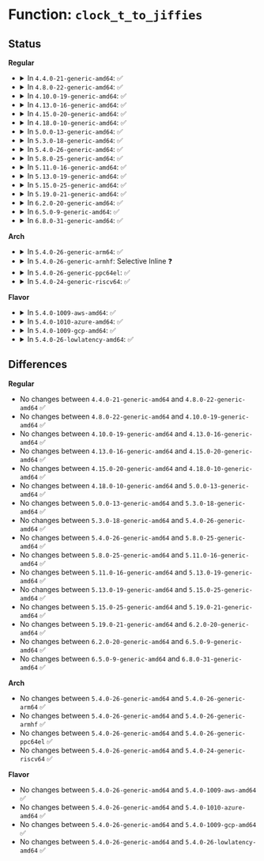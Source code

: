 # Function: <code>clock_t_to_jiffies</code>

## Status
<b>Regular</b>
<ul>
<li>
<details>
<summary>In <code>4.4.0-21-generic-amd64</code>: ✅</summary>

```c
long unsigned int clock_t_to_jiffies(long unsigned int x)
```

```json
{
  "name": "clock_t_to_jiffies",
  "collision_type": "Unique Global",
  "inline_type": "No",
  "funcs": [
    {
      "addr": 18446744071579807424,
      "name": "clock_t_to_jiffies",
      "external": true,
      "loc": "kernel/time/time.c:643",
      "file": "kernel/time/time.c",
      "inline": "seen, unknown",
      "caller_inline": [],
      "caller_func": [
        "kernel/compat.c:compat_SyS_times",
        "kernel/compat.c:compat_SyS_times",
        "kernel/compat.c:compat_SyS_times",
        "kernel/compat.c:compat_SyS_times",
        "block/scsi_ioctl.c:scsi_cmd_ioctl",
        "block/scsi_ioctl.c:scsi_cmd_ioctl",
        "net/ipv6/route.c:ip6_route_info_create"
      ]
    }
  ],
  "symbols": [
    {
      "addr": 18446744071579807424,
      "name": "clock_t_to_jiffies",
      "section": ".text",
      "bind": "STB_GLOBAL",
      "size": 69
    }
  ]
}
```
</details>
</li>
<li>
<details>
<summary>In <code>4.8.0-22-generic-amd64</code>: ✅</summary>

```c
long unsigned int clock_t_to_jiffies(long unsigned int x)
```

```json
{
  "name": "clock_t_to_jiffies",
  "collision_type": "Unique Global",
  "inline_type": "No",
  "funcs": [
    {
      "addr": 18446744071579835232,
      "name": "clock_t_to_jiffies",
      "external": true,
      "loc": "kernel/time/time.c:650",
      "file": "kernel/time/time.c",
      "inline": "seen, unknown",
      "caller_inline": [],
      "caller_func": [
        "kernel/compat.c:compat_SyS_times",
        "kernel/compat.c:compat_SyS_times",
        "kernel/compat.c:compat_SyS_times",
        "kernel/compat.c:compat_SyS_times",
        "block/scsi_ioctl.c:scsi_cmd_ioctl",
        "block/scsi_ioctl.c:scsi_cmd_ioctl",
        "net/ipv6/route.c:ip6_route_info_create"
      ]
    }
  ],
  "symbols": [
    {
      "addr": 18446744071579835232,
      "name": "clock_t_to_jiffies",
      "section": ".text",
      "bind": "STB_GLOBAL",
      "size": 72
    }
  ]
}
```
</details>
</li>
<li>
<details>
<summary>In <code>4.10.0-19-generic-amd64</code>: ✅</summary>

```c
long unsigned int clock_t_to_jiffies(long unsigned int x)
```

```json
{
  "name": "clock_t_to_jiffies",
  "collision_type": "Unique Global",
  "inline_type": "No",
  "funcs": [
    {
      "addr": 18446744071579864288,
      "name": "clock_t_to_jiffies",
      "external": true,
      "loc": "kernel/time/time.c:650",
      "file": "kernel/time/time.c",
      "inline": "seen, unknown",
      "caller_inline": [],
      "caller_func": [
        "kernel/compat.c:compat_SyS_times",
        "kernel/compat.c:compat_SyS_times",
        "kernel/compat.c:compat_SyS_times",
        "kernel/compat.c:compat_SyS_times",
        "block/scsi_ioctl.c:scsi_cmd_ioctl",
        "block/scsi_ioctl.c:scsi_cmd_ioctl",
        "net/ipv6/route.c:ip6_route_info_create"
      ]
    }
  ],
  "symbols": [
    {
      "addr": 18446744071579864288,
      "name": "clock_t_to_jiffies",
      "section": ".text",
      "bind": "STB_GLOBAL",
      "size": 72
    }
  ]
}
```
</details>
</li>
<li>
<details>
<summary>In <code>4.13.0-16-generic-amd64</code>: ✅</summary>

```c
long unsigned int clock_t_to_jiffies(long unsigned int x)
```

```json
{
  "name": "clock_t_to_jiffies",
  "collision_type": "Unique Global",
  "inline_type": "No",
  "funcs": [
    {
      "addr": 18446744071579872512,
      "name": "clock_t_to_jiffies",
      "external": true,
      "loc": "kernel/time/time.c:740",
      "file": "kernel/time/time.c",
      "inline": "seen, unknown",
      "caller_inline": [],
      "caller_func": [
        "kernel/sys.c:compat_SyS_times",
        "kernel/sys.c:compat_SyS_times",
        "kernel/sys.c:compat_SyS_times",
        "kernel/sys.c:compat_SyS_times",
        "block/scsi_ioctl.c:scsi_cmd_ioctl",
        "block/scsi_ioctl.c:scsi_cmd_ioctl",
        "net/ipv6/route.c:ip6_route_info_create"
      ]
    }
  ],
  "symbols": [
    {
      "addr": 18446744071579872512,
      "name": "clock_t_to_jiffies",
      "section": ".text",
      "bind": "STB_GLOBAL",
      "size": 70
    }
  ]
}
```
</details>
</li>
<li>
<details>
<summary>In <code>4.15.0-20-generic-amd64</code>: ✅</summary>

```c
long unsigned int clock_t_to_jiffies(long unsigned int x)
```

```json
{
  "name": "clock_t_to_jiffies",
  "collision_type": "Unique Global",
  "inline_type": "No",
  "funcs": [
    {
      "addr": 18446744071579915920,
      "name": "clock_t_to_jiffies",
      "external": true,
      "loc": "kernel/time/time.c:707",
      "file": "kernel/time/time.c",
      "inline": "seen, unknown",
      "caller_inline": [],
      "caller_func": [
        "kernel/sys.c:compat_SyS_times",
        "kernel/sys.c:compat_SyS_times",
        "kernel/sys.c:compat_SyS_times",
        "kernel/sys.c:compat_SyS_times",
        "block/scsi_ioctl.c:scsi_cmd_ioctl",
        "block/scsi_ioctl.c:scsi_cmd_ioctl",
        "net/ipv6/route.c:ip6_route_info_create"
      ]
    }
  ],
  "symbols": [
    {
      "addr": 18446744071579915920,
      "name": "clock_t_to_jiffies",
      "section": ".text",
      "bind": "STB_GLOBAL",
      "size": 70
    }
  ]
}
```
</details>
</li>
<li>
<details>
<summary>In <code>4.18.0-10-generic-amd64</code>: ✅</summary>

```c
long unsigned int clock_t_to_jiffies(long unsigned int x)
```

```json
{
  "name": "clock_t_to_jiffies",
  "collision_type": "Unique Global",
  "inline_type": "No",
  "funcs": [
    {
      "addr": 18446744071579960560,
      "name": "clock_t_to_jiffies",
      "external": true,
      "loc": "kernel/time/time.c:719",
      "file": "kernel/time/time.c",
      "inline": "seen, unknown",
      "caller_inline": [],
      "caller_func": [
        "kernel/sys.c:__x32_compat_sys_times",
        "kernel/sys.c:__x32_compat_sys_times",
        "kernel/sys.c:__x32_compat_sys_times",
        "kernel/sys.c:__x32_compat_sys_times",
        "kernel/sys.c:__ia32_compat_sys_times",
        "kernel/sys.c:__ia32_compat_sys_times",
        "kernel/sys.c:__ia32_compat_sys_times",
        "kernel/sys.c:__ia32_compat_sys_times",
        "block/scsi_ioctl.c:scsi_cmd_ioctl",
        "block/scsi_ioctl.c:scsi_cmd_ioctl",
        "net/ipv6/route.c:ip6_route_info_create"
      ]
    }
  ],
  "symbols": [
    {
      "addr": 18446744071579960560,
      "name": "clock_t_to_jiffies",
      "section": ".text",
      "bind": "STB_GLOBAL",
      "size": 70
    }
  ]
}
```
</details>
</li>
<li>
<details>
<summary>In <code>5.0.0-13-generic-amd64</code>: ✅</summary>

```c
long unsigned int clock_t_to_jiffies(long unsigned int x)
```

```json
{
  "name": "clock_t_to_jiffies",
  "collision_type": "Unique Global",
  "inline_type": "No",
  "funcs": [
    {
      "addr": 18446744071580007136,
      "name": "clock_t_to_jiffies",
      "external": true,
      "loc": "kernel/time/time.c:657",
      "file": "kernel/time/time.c",
      "inline": "seen, unknown",
      "caller_inline": [],
      "caller_func": [
        "kernel/sys.c:__x32_compat_sys_times",
        "kernel/sys.c:__x32_compat_sys_times",
        "kernel/sys.c:__x32_compat_sys_times",
        "kernel/sys.c:__x32_compat_sys_times",
        "kernel/sys.c:__ia32_compat_sys_times",
        "kernel/sys.c:__ia32_compat_sys_times",
        "kernel/sys.c:__ia32_compat_sys_times",
        "kernel/sys.c:__ia32_compat_sys_times",
        "block/scsi_ioctl.c:scsi_cmd_ioctl",
        "block/scsi_ioctl.c:scsi_cmd_ioctl",
        "net/ipv6/route.c:ip6_route_info_create"
      ]
    }
  ],
  "symbols": [
    {
      "addr": 18446744071580007136,
      "name": "clock_t_to_jiffies",
      "section": ".text",
      "bind": "STB_GLOBAL",
      "size": 70
    }
  ]
}
```
</details>
</li>
<li>
<details>
<summary>In <code>5.3.0-18-generic-amd64</code>: ✅</summary>

```c
long unsigned int clock_t_to_jiffies(long unsigned int x)
```

```json
{
  "name": "clock_t_to_jiffies",
  "collision_type": "Unique Global",
  "inline_type": "No",
  "funcs": [
    {
      "addr": 18446744071580050688,
      "name": "clock_t_to_jiffies",
      "external": true,
      "loc": "kernel/time/time.c:725",
      "file": "kernel/time/time.c",
      "inline": "seen, unknown",
      "caller_inline": [],
      "caller_func": [
        "kernel/sys.c:__x32_compat_sys_times",
        "kernel/sys.c:__x32_compat_sys_times",
        "kernel/sys.c:__x32_compat_sys_times",
        "kernel/sys.c:__x32_compat_sys_times",
        "kernel/sys.c:__ia32_compat_sys_times",
        "kernel/sys.c:__ia32_compat_sys_times",
        "kernel/sys.c:__ia32_compat_sys_times",
        "kernel/sys.c:__ia32_compat_sys_times",
        "block/scsi_ioctl.c:scsi_cmd_ioctl",
        "block/scsi_ioctl.c:scsi_cmd_ioctl",
        "net/ipv6/route.c:ip6_route_info_create"
      ]
    }
  ],
  "symbols": [
    {
      "addr": 18446744071580050688,
      "name": "clock_t_to_jiffies",
      "section": ".text",
      "bind": "STB_GLOBAL",
      "size": 67
    }
  ]
}
```
</details>
</li>
<li>
<details>
<summary>In <code>5.4.0-26-generic-amd64</code>: ✅</summary>

```c
long unsigned int clock_t_to_jiffies(long unsigned int x)
```

```json
{
  "name": "clock_t_to_jiffies",
  "collision_type": "Unique Global",
  "inline_type": "No",
  "funcs": [
    {
      "addr": 18446744071580099744,
      "name": "clock_t_to_jiffies",
      "external": true,
      "loc": "kernel/time/time.c:725",
      "file": "kernel/time/time.c",
      "inline": "seen, unknown",
      "caller_inline": [],
      "caller_func": [
        "kernel/sys.c:__x32_compat_sys_times",
        "kernel/sys.c:__x32_compat_sys_times",
        "kernel/sys.c:__x32_compat_sys_times",
        "kernel/sys.c:__x32_compat_sys_times",
        "kernel/sys.c:__ia32_compat_sys_times",
        "kernel/sys.c:__ia32_compat_sys_times",
        "kernel/sys.c:__ia32_compat_sys_times",
        "kernel/sys.c:__ia32_compat_sys_times",
        "block/scsi_ioctl.c:scsi_cmd_ioctl",
        "block/scsi_ioctl.c:scsi_cmd_ioctl",
        "net/ipv6/route.c:ip6_route_info_create"
      ]
    }
  ],
  "symbols": [
    {
      "addr": 18446744071580099744,
      "name": "clock_t_to_jiffies",
      "section": ".text",
      "bind": "STB_GLOBAL",
      "size": 67
    }
  ]
}
```
</details>
</li>
<li>
<details>
<summary>In <code>5.8.0-25-generic-amd64</code>: ✅</summary>

```c
long unsigned int clock_t_to_jiffies(long unsigned int x)
```

```json
{
  "name": "clock_t_to_jiffies",
  "collision_type": "Unique Global",
  "inline_type": "No",
  "funcs": [
    {
      "addr": 18446744071580162128,
      "name": "clock_t_to_jiffies",
      "external": true,
      "loc": "kernel/time/time.c:635",
      "file": "kernel/time/time.c",
      "inline": "seen, unknown",
      "caller_inline": [],
      "caller_func": [
        "kernel/sys.c:__x32_compat_sys_times",
        "kernel/sys.c:__x32_compat_sys_times",
        "kernel/sys.c:__x32_compat_sys_times",
        "kernel/sys.c:__x32_compat_sys_times",
        "kernel/sys.c:__ia32_compat_sys_times",
        "kernel/sys.c:__ia32_compat_sys_times",
        "kernel/sys.c:__ia32_compat_sys_times",
        "kernel/sys.c:__ia32_compat_sys_times",
        "block/scsi_ioctl.c:scsi_cmd_ioctl",
        "block/scsi_ioctl.c:scsi_cdrom_send_packet",
        "net/ipv6/route.c:ip6_route_info_create"
      ]
    }
  ],
  "symbols": [
    {
      "addr": 18446744071580162128,
      "name": "clock_t_to_jiffies",
      "section": ".text",
      "bind": "STB_GLOBAL",
      "size": 67
    }
  ]
}
```
</details>
</li>
<li>
<details>
<summary>In <code>5.11.0-16-generic-amd64</code>: ✅</summary>

```c
long unsigned int clock_t_to_jiffies(long unsigned int x)
```

```json
{
  "name": "clock_t_to_jiffies",
  "collision_type": "Unique Global",
  "inline_type": "No",
  "funcs": [
    {
      "addr": 18446744071580146272,
      "name": "clock_t_to_jiffies",
      "external": true,
      "loc": "kernel/time/time.c:635",
      "file": "kernel/time/time.c",
      "inline": "seen, unknown",
      "caller_inline": [],
      "caller_func": [
        "kernel/sys.c:__x32_compat_sys_times",
        "kernel/sys.c:__x32_compat_sys_times",
        "kernel/sys.c:__x32_compat_sys_times",
        "kernel/sys.c:__x32_compat_sys_times",
        "kernel/sys.c:__ia32_compat_sys_times",
        "kernel/sys.c:__ia32_compat_sys_times",
        "kernel/sys.c:__ia32_compat_sys_times",
        "kernel/sys.c:__ia32_compat_sys_times",
        "block/scsi_ioctl.c:scsi_cmd_ioctl",
        "block/scsi_ioctl.c:scsi_cdrom_send_packet",
        "net/ipv6/route.c:ip6_route_info_create"
      ]
    }
  ],
  "symbols": [
    {
      "addr": 18446744071580146272,
      "name": "clock_t_to_jiffies",
      "section": ".text",
      "bind": "STB_GLOBAL",
      "size": 67
    }
  ]
}
```
</details>
</li>
<li>
<details>
<summary>In <code>5.13.0-19-generic-amd64</code>: ✅</summary>

```c
long unsigned int clock_t_to_jiffies(long unsigned int x)
```

```json
{
  "name": "clock_t_to_jiffies",
  "collision_type": "Unique Global",
  "inline_type": "No",
  "funcs": [
    {
      "addr": 18446744071580150960,
      "name": "clock_t_to_jiffies",
      "external": true,
      "loc": "kernel/time/time.c:635",
      "file": "kernel/time/time.c",
      "inline": "seen, unknown",
      "caller_inline": [],
      "caller_func": [
        "kernel/sys.c:__x32_compat_sys_times",
        "kernel/sys.c:__x32_compat_sys_times",
        "kernel/sys.c:__x32_compat_sys_times",
        "kernel/sys.c:__x32_compat_sys_times",
        "kernel/sys.c:__ia32_compat_sys_times",
        "kernel/sys.c:__ia32_compat_sys_times",
        "kernel/sys.c:__ia32_compat_sys_times",
        "kernel/sys.c:__ia32_compat_sys_times",
        "block/scsi_ioctl.c:scsi_cmd_ioctl",
        "block/scsi_ioctl.c:scsi_cdrom_send_packet",
        "net/ipv4/nexthop.c:rtm_to_nh_config",
        "net/ipv4/nexthop.c:rtm_to_nh_config",
        "net/ipv6/route.c:ip6_route_info_create"
      ]
    }
  ],
  "symbols": [
    {
      "addr": 18446744071580150960,
      "name": "clock_t_to_jiffies",
      "section": ".text",
      "bind": "STB_GLOBAL",
      "size": 67
    }
  ]
}
```
</details>
</li>
<li>
<details>
<summary>In <code>5.15.0-25-generic-amd64</code>: ✅</summary>

```c
long unsigned int clock_t_to_jiffies(long unsigned int x)
```

```json
{
  "name": "clock_t_to_jiffies",
  "collision_type": "Unique Global",
  "inline_type": "No",
  "funcs": [
    {
      "addr": 18446744071580295488,
      "name": "clock_t_to_jiffies",
      "external": true,
      "loc": "kernel/time/time.c:635",
      "file": "kernel/time/time.c",
      "inline": "seen, unknown",
      "caller_inline": [],
      "caller_func": [
        "kernel/sys.c:__x64_compat_sys_times",
        "kernel/sys.c:__x64_compat_sys_times",
        "kernel/sys.c:__x64_compat_sys_times",
        "kernel/sys.c:__x64_compat_sys_times",
        "kernel/sys.c:__ia32_compat_sys_times",
        "kernel/sys.c:__ia32_compat_sys_times",
        "kernel/sys.c:__ia32_compat_sys_times",
        "kernel/sys.c:__ia32_compat_sys_times",
        "block/bsg.c:bsg_ioctl",
        "drivers/scsi/scsi_ioctl.c:scsi_ioctl",
        "drivers/scsi/scsi_ioctl.c:scsi_cdrom_send_packet",
        "net/ipv4/nexthop.c:rtm_to_nh_config",
        "net/ipv4/nexthop.c:rtm_to_nh_config",
        "net/ipv6/route.c:ip6_route_info_create"
      ]
    }
  ],
  "symbols": [
    {
      "addr": 18446744071580295488,
      "name": "clock_t_to_jiffies",
      "section": ".text",
      "bind": "STB_GLOBAL",
      "size": 67
    }
  ]
}
```
</details>
</li>
<li>
<details>
<summary>In <code>5.19.0-21-generic-amd64</code>: ✅</summary>

```c
long unsigned int clock_t_to_jiffies(long unsigned int x)
```

```json
{
  "name": "clock_t_to_jiffies",
  "collision_type": "Unique Global",
  "inline_type": "No",
  "funcs": [
    {
      "addr": 18446744071580504240,
      "name": "clock_t_to_jiffies",
      "external": true,
      "loc": "kernel/time/time.c:635",
      "file": "kernel/time/time.c",
      "inline": "seen, unknown",
      "caller_inline": [],
      "caller_func": [
        "kernel/sysctl.c:do_proc_dointvec_userhz_jiffies_conv",
        "kernel/sys.c:__ia32_compat_sys_times",
        "kernel/sys.c:__ia32_compat_sys_times",
        "kernel/sys.c:__ia32_compat_sys_times",
        "kernel/sys.c:__ia32_compat_sys_times",
        "block/bsg.c:bsg_ioctl",
        "drivers/scsi/scsi_ioctl.c:scsi_ioctl",
        "drivers/scsi/scsi_ioctl.c:scsi_cdrom_send_packet",
        "net/ipv4/nexthop.c:rtm_to_nh_config",
        "net/ipv4/nexthop.c:rtm_to_nh_config",
        "net/ipv6/route.c:ip6_route_info_create"
      ]
    }
  ],
  "symbols": [
    {
      "addr": 18446744071580504240,
      "name": "clock_t_to_jiffies",
      "section": ".text",
      "bind": "STB_GLOBAL",
      "size": 72
    }
  ]
}
```
</details>
</li>
<li>
<details>
<summary>In <code>6.2.0-20-generic-amd64</code>: ✅</summary>

```c
long unsigned int clock_t_to_jiffies(long unsigned int x)
```

```json
{
  "name": "clock_t_to_jiffies",
  "collision_type": "Unique Global",
  "inline_type": "No",
  "funcs": [
    {
      "addr": 18446744071580757600,
      "name": "clock_t_to_jiffies",
      "external": true,
      "loc": "kernel/time/time.c:635",
      "file": "kernel/time/time.c",
      "inline": "seen, unknown",
      "caller_inline": [],
      "caller_func": [
        "kernel/sysctl.c:do_proc_dointvec_userhz_jiffies_conv",
        "kernel/sys.c:__ia32_compat_sys_times",
        "kernel/sys.c:__ia32_compat_sys_times",
        "kernel/sys.c:__ia32_compat_sys_times",
        "kernel/sys.c:__ia32_compat_sys_times",
        "block/bsg.c:bsg_ioctl",
        "drivers/scsi/scsi_ioctl.c:scsi_ioctl",
        "drivers/scsi/scsi_ioctl.c:scsi_cdrom_send_packet",
        "net/ipv4/nexthop.c:rtm_to_nh_config",
        "net/ipv4/nexthop.c:rtm_to_nh_config",
        "net/ipv6/route.c:ip6_route_info_create"
      ]
    }
  ],
  "symbols": [
    {
      "addr": 18446744071580757600,
      "name": "clock_t_to_jiffies",
      "section": ".text",
      "bind": "STB_GLOBAL",
      "size": 72
    }
  ]
}
```
</details>
</li>
<li>
<details>
<summary>In <code>6.5.0-9-generic-amd64</code>: ✅</summary>

```c
long unsigned int clock_t_to_jiffies(long unsigned int x)
```

```json
{
  "name": "clock_t_to_jiffies",
  "collision_type": "Unique Global",
  "inline_type": "No",
  "funcs": [
    {
      "addr": 18446744071580840272,
      "name": "clock_t_to_jiffies",
      "external": true,
      "loc": "kernel/time/time.c:635",
      "file": "kernel/time/time.c",
      "inline": "seen, unknown",
      "caller_inline": [],
      "caller_func": [
        "kernel/sysctl.c:do_proc_dointvec_userhz_jiffies_conv",
        "kernel/sys.c:__ia32_compat_sys_times",
        "kernel/sys.c:__ia32_compat_sys_times",
        "kernel/sys.c:__ia32_compat_sys_times",
        "kernel/sys.c:__ia32_compat_sys_times",
        "block/bsg.c:bsg_ioctl",
        "drivers/scsi/scsi_ioctl.c:scsi_ioctl",
        "drivers/scsi/scsi_ioctl.c:scsi_cdrom_send_packet",
        "net/ipv4/nexthop.c:rtm_to_nh_config",
        "net/ipv4/nexthop.c:rtm_to_nh_config",
        "net/ipv6/route.c:ip6_route_info_create"
      ]
    }
  ],
  "symbols": [
    {
      "addr": 18446744071580840272,
      "name": "clock_t_to_jiffies",
      "section": ".text",
      "bind": "STB_GLOBAL",
      "size": 72
    }
  ]
}
```
</details>
</li>
<li>
<details>
<summary>In <code>6.8.0-31-generic-amd64</code>: ✅</summary>

```c
long unsigned int clock_t_to_jiffies(long unsigned int x)
```

```json
{
  "name": "clock_t_to_jiffies",
  "collision_type": "Unique Global",
  "inline_type": "No",
  "funcs": [
    {
      "addr": 18446744071580929696,
      "name": "clock_t_to_jiffies",
      "external": true,
      "loc": "kernel/time/time.c:682",
      "file": "kernel/time/time.c",
      "inline": "seen, unknown",
      "caller_inline": [],
      "caller_func": [
        "kernel/sysctl.c:do_proc_dointvec_userhz_jiffies_conv",
        "kernel/sys.c:__ia32_compat_sys_times",
        "kernel/sys.c:__ia32_compat_sys_times",
        "kernel/sys.c:__ia32_compat_sys_times",
        "kernel/sys.c:__ia32_compat_sys_times",
        "block/bsg.c:bsg_ioctl",
        "drivers/scsi/scsi_ioctl.c:scsi_ioctl",
        "drivers/scsi/scsi_ioctl.c:scsi_cdrom_send_packet",
        "net/ipv4/nexthop.c:rtm_to_nh_config",
        "net/ipv4/nexthop.c:rtm_to_nh_config",
        "net/ipv6/route.c:ip6_route_info_create"
      ]
    }
  ],
  "symbols": [
    {
      "addr": 18446744071580929696,
      "name": "clock_t_to_jiffies",
      "section": ".text",
      "bind": "STB_GLOBAL",
      "size": 48
    }
  ]
}
```
</details>
</li>
</ul>
<b>Arch</b>
<ul>
<li>
<details>
<summary>In <code>5.4.0-26-generic-arm64</code>: ✅</summary>

```c
long unsigned int clock_t_to_jiffies(long unsigned int x)
```

```json
{
  "name": "clock_t_to_jiffies",
  "collision_type": "Unique Global",
  "inline_type": "No",
  "funcs": [
    {
      "addr": 18446603336491311016,
      "name": "clock_t_to_jiffies",
      "external": true,
      "loc": "kernel/time/time.c:725",
      "file": "kernel/time/time.c",
      "inline": "seen, unknown",
      "caller_inline": [],
      "caller_func": [
        "kernel/sys.c:__arm64_compat_sys_times",
        "kernel/sys.c:__arm64_compat_sys_times",
        "kernel/sys.c:__arm64_compat_sys_times",
        "kernel/sys.c:__arm64_compat_sys_times",
        "block/scsi_ioctl.c:scsi_cmd_ioctl",
        "block/scsi_ioctl.c:scsi_cmd_ioctl",
        "net/ipv6/route.c:ip6_route_info_create"
      ]
    }
  ],
  "symbols": [
    {
      "addr": 18446603336491311016,
      "name": "clock_t_to_jiffies",
      "section": ".text",
      "bind": "STB_GLOBAL",
      "size": 108
    }
  ]
}
```
</details>
</li>
<li>
<details>
<summary>In <code>5.4.0-26-generic-armhf</code>: Selective Inline ❓</summary>

```c
long unsigned int clock_t_to_jiffies(long unsigned int x)
```

```json
{
  "name": "clock_t_to_jiffies",
  "collision_type": "Unique Global",
  "inline_type": "Selective",
  "funcs": [
    {
      "addr": 3225309824,
      "name": "clock_t_to_jiffies",
      "external": true,
      "loc": "kernel/time/time.c:725",
      "file": "kernel/time/time.c",
      "inline": "not declared, inlined",
      "caller_inline": [],
      "caller_func": [
        "block/scsi_ioctl.c:scsi_cmd_ioctl",
        "block/scsi_ioctl.c:scsi_cmd_ioctl",
        "net/ipv6/route.c:ip6_route_info_create"
      ]
    }
  ],
  "symbols": [
    {
      "addr": 3225309824,
      "name": "clock_t_to_jiffies",
      "section": ".text",
      "bind": "STB_GLOBAL",
      "size": 128
    }
  ]
}
```
</details>
</li>
<li>
<details>
<summary>In <code>5.4.0-26-generic-ppc64el</code>: ✅</summary>

```c
long unsigned int clock_t_to_jiffies(long unsigned int x)
```

```json
{
  "name": "clock_t_to_jiffies",
  "collision_type": "Unique Global",
  "inline_type": "No",
  "funcs": [
    {
      "addr": 13835058055284236832,
      "name": "clock_t_to_jiffies",
      "external": true,
      "loc": "kernel/time/time.c:725",
      "file": "kernel/time/time.c",
      "inline": "seen, unknown",
      "caller_inline": [],
      "caller_func": [
        "kernel/sys.c:__se_compat_sys_times",
        "kernel/sys.c:__se_compat_sys_times",
        "kernel/sys.c:__se_compat_sys_times",
        "kernel/sys.c:__se_compat_sys_times",
        "block/scsi_ioctl.c:scsi_cmd_ioctl",
        "block/scsi_ioctl.c:scsi_cmd_ioctl",
        "net/ipv6/route.c:ip6_route_info_create"
      ]
    }
  ],
  "symbols": [
    {
      "addr": 13835058055284236832,
      "name": "clock_t_to_jiffies",
      "section": ".text",
      "bind": "STB_GLOBAL",
      "size": 88
    }
  ]
}
```
</details>
</li>
<li>
<details>
<summary>In <code>5.4.0-24-generic-riscv64</code>: ✅</summary>

```c
long unsigned int clock_t_to_jiffies(long unsigned int x)
```

```json
{
  "name": "clock_t_to_jiffies",
  "collision_type": "Unique Global",
  "inline_type": "No",
  "funcs": [
    {
      "addr": 18446743936271819828,
      "name": "clock_t_to_jiffies",
      "external": true,
      "loc": "kernel/time/time.c:725",
      "file": "kernel/time/time.c",
      "inline": "seen, unknown",
      "caller_inline": [],
      "caller_func": [
        "block/scsi_ioctl.c:scsi_cmd_ioctl",
        "block/scsi_ioctl.c:scsi_cmd_ioctl",
        "net/ipv6/route.c:ip6_route_info_create"
      ]
    }
  ],
  "symbols": [
    {
      "addr": 18446743936271819828,
      "name": "clock_t_to_jiffies",
      "section": ".text",
      "bind": "STB_GLOBAL",
      "size": 62
    }
  ]
}
```
</details>
</li>
</ul>
<b>Flavor</b>
<ul>
<li>
<details>
<summary>In <code>5.4.0-1009-aws-amd64</code>: ✅</summary>

```c
long unsigned int clock_t_to_jiffies(long unsigned int x)
```

```json
{
  "name": "clock_t_to_jiffies",
  "collision_type": "Unique Global",
  "inline_type": "No",
  "funcs": [
    {
      "addr": 18446744071580068944,
      "name": "clock_t_to_jiffies",
      "external": true,
      "loc": "kernel/time/time.c:725",
      "file": "kernel/time/time.c",
      "inline": "seen, unknown",
      "caller_inline": [],
      "caller_func": [
        "kernel/sys.c:__x32_compat_sys_times",
        "kernel/sys.c:__x32_compat_sys_times",
        "kernel/sys.c:__x32_compat_sys_times",
        "kernel/sys.c:__x32_compat_sys_times",
        "kernel/sys.c:__ia32_compat_sys_times",
        "kernel/sys.c:__ia32_compat_sys_times",
        "kernel/sys.c:__ia32_compat_sys_times",
        "kernel/sys.c:__ia32_compat_sys_times",
        "block/scsi_ioctl.c:scsi_cmd_ioctl",
        "block/scsi_ioctl.c:scsi_cmd_ioctl",
        "net/ipv6/route.c:ip6_route_info_create"
      ]
    }
  ],
  "symbols": [
    {
      "addr": 18446744071580068944,
      "name": "clock_t_to_jiffies",
      "section": ".text",
      "bind": "STB_GLOBAL",
      "size": 67
    }
  ]
}
```
</details>
</li>
<li>
<details>
<summary>In <code>5.4.0-1010-azure-amd64</code>: ✅</summary>

```c
long unsigned int clock_t_to_jiffies(long unsigned int x)
```

```json
{
  "name": "clock_t_to_jiffies",
  "collision_type": "Unique Global",
  "inline_type": "No",
  "funcs": [
    {
      "addr": 18446744071580013760,
      "name": "clock_t_to_jiffies",
      "external": true,
      "loc": "kernel/time/time.c:725",
      "file": "kernel/time/time.c",
      "inline": "seen, unknown",
      "caller_inline": [],
      "caller_func": [
        "kernel/sys.c:__x32_compat_sys_times",
        "kernel/sys.c:__x32_compat_sys_times",
        "kernel/sys.c:__x32_compat_sys_times",
        "kernel/sys.c:__x32_compat_sys_times",
        "kernel/sys.c:__ia32_compat_sys_times",
        "kernel/sys.c:__ia32_compat_sys_times",
        "kernel/sys.c:__ia32_compat_sys_times",
        "kernel/sys.c:__ia32_compat_sys_times",
        "block/scsi_ioctl.c:scsi_cmd_ioctl",
        "block/scsi_ioctl.c:scsi_cmd_ioctl",
        "net/ipv6/route.c:ip6_route_info_create"
      ]
    }
  ],
  "symbols": [
    {
      "addr": 18446744071580013760,
      "name": "clock_t_to_jiffies",
      "section": ".text",
      "bind": "STB_GLOBAL",
      "size": 67
    }
  ]
}
```
</details>
</li>
<li>
<details>
<summary>In <code>5.4.0-1009-gcp-amd64</code>: ✅</summary>

```c
long unsigned int clock_t_to_jiffies(long unsigned int x)
```

```json
{
  "name": "clock_t_to_jiffies",
  "collision_type": "Unique Global",
  "inline_type": "No",
  "funcs": [
    {
      "addr": 18446744071580060016,
      "name": "clock_t_to_jiffies",
      "external": true,
      "loc": "kernel/time/time.c:725",
      "file": "kernel/time/time.c",
      "inline": "seen, unknown",
      "caller_inline": [],
      "caller_func": [
        "kernel/sys.c:__x32_compat_sys_times",
        "kernel/sys.c:__x32_compat_sys_times",
        "kernel/sys.c:__x32_compat_sys_times",
        "kernel/sys.c:__x32_compat_sys_times",
        "kernel/sys.c:__ia32_compat_sys_times",
        "kernel/sys.c:__ia32_compat_sys_times",
        "kernel/sys.c:__ia32_compat_sys_times",
        "kernel/sys.c:__ia32_compat_sys_times",
        "block/scsi_ioctl.c:scsi_cmd_ioctl",
        "block/scsi_ioctl.c:scsi_cmd_ioctl",
        "net/ipv6/route.c:ip6_route_info_create"
      ]
    }
  ],
  "symbols": [
    {
      "addr": 18446744071580060016,
      "name": "clock_t_to_jiffies",
      "section": ".text",
      "bind": "STB_GLOBAL",
      "size": 67
    }
  ]
}
```
</details>
</li>
<li>
<details>
<summary>In <code>5.4.0-26-lowlatency-amd64</code>: ✅</summary>

```c
long unsigned int clock_t_to_jiffies(long unsigned int x)
```

```json
{
  "name": "clock_t_to_jiffies",
  "collision_type": "Unique Global",
  "inline_type": "No",
  "funcs": [
    {
      "addr": 18446744071580110832,
      "name": "clock_t_to_jiffies",
      "external": true,
      "loc": "kernel/time/time.c:725",
      "file": "kernel/time/time.c",
      "inline": "seen, unknown",
      "caller_inline": [],
      "caller_func": [
        "kernel/sys.c:__x32_compat_sys_times",
        "kernel/sys.c:__x32_compat_sys_times",
        "kernel/sys.c:__x32_compat_sys_times",
        "kernel/sys.c:__x32_compat_sys_times",
        "kernel/sys.c:__ia32_compat_sys_times",
        "kernel/sys.c:__ia32_compat_sys_times",
        "kernel/sys.c:__ia32_compat_sys_times",
        "kernel/sys.c:__ia32_compat_sys_times",
        "block/scsi_ioctl.c:scsi_cmd_ioctl",
        "block/scsi_ioctl.c:scsi_cmd_ioctl",
        "net/ipv6/route.c:ip6_route_info_create"
      ]
    }
  ],
  "symbols": [
    {
      "addr": 18446744071580110832,
      "name": "clock_t_to_jiffies",
      "section": ".text",
      "bind": "STB_GLOBAL",
      "size": 40
    }
  ]
}
```
</details>
</li>
</ul>

## Differences
<b>Regular</b>
<ul>
<li>
No changes between <code>4.4.0-21-generic-amd64</code> and <code>4.8.0-22-generic-amd64</code> ✅
</li>
<li>
No changes between <code>4.8.0-22-generic-amd64</code> and <code>4.10.0-19-generic-amd64</code> ✅
</li>
<li>
No changes between <code>4.10.0-19-generic-amd64</code> and <code>4.13.0-16-generic-amd64</code> ✅
</li>
<li>
No changes between <code>4.13.0-16-generic-amd64</code> and <code>4.15.0-20-generic-amd64</code> ✅
</li>
<li>
No changes between <code>4.15.0-20-generic-amd64</code> and <code>4.18.0-10-generic-amd64</code> ✅
</li>
<li>
No changes between <code>4.18.0-10-generic-amd64</code> and <code>5.0.0-13-generic-amd64</code> ✅
</li>
<li>
No changes between <code>5.0.0-13-generic-amd64</code> and <code>5.3.0-18-generic-amd64</code> ✅
</li>
<li>
No changes between <code>5.3.0-18-generic-amd64</code> and <code>5.4.0-26-generic-amd64</code> ✅
</li>
<li>
No changes between <code>5.4.0-26-generic-amd64</code> and <code>5.8.0-25-generic-amd64</code> ✅
</li>
<li>
No changes between <code>5.8.0-25-generic-amd64</code> and <code>5.11.0-16-generic-amd64</code> ✅
</li>
<li>
No changes between <code>5.11.0-16-generic-amd64</code> and <code>5.13.0-19-generic-amd64</code> ✅
</li>
<li>
No changes between <code>5.13.0-19-generic-amd64</code> and <code>5.15.0-25-generic-amd64</code> ✅
</li>
<li>
No changes between <code>5.15.0-25-generic-amd64</code> and <code>5.19.0-21-generic-amd64</code> ✅
</li>
<li>
No changes between <code>5.19.0-21-generic-amd64</code> and <code>6.2.0-20-generic-amd64</code> ✅
</li>
<li>
No changes between <code>6.2.0-20-generic-amd64</code> and <code>6.5.0-9-generic-amd64</code> ✅
</li>
<li>
No changes between <code>6.5.0-9-generic-amd64</code> and <code>6.8.0-31-generic-amd64</code> ✅
</li>
</ul>
<b>Arch</b>
<ul>
<li>
No changes between <code>5.4.0-26-generic-amd64</code> and <code>5.4.0-26-generic-arm64</code> ✅
</li>
<li>
No changes between <code>5.4.0-26-generic-amd64</code> and <code>5.4.0-26-generic-armhf</code> ✅
</li>
<li>
No changes between <code>5.4.0-26-generic-amd64</code> and <code>5.4.0-26-generic-ppc64el</code> ✅
</li>
<li>
No changes between <code>5.4.0-26-generic-amd64</code> and <code>5.4.0-24-generic-riscv64</code> ✅
</li>
</ul>
<b>Flavor</b>
<ul>
<li>
No changes between <code>5.4.0-26-generic-amd64</code> and <code>5.4.0-1009-aws-amd64</code> ✅
</li>
<li>
No changes between <code>5.4.0-26-generic-amd64</code> and <code>5.4.0-1010-azure-amd64</code> ✅
</li>
<li>
No changes between <code>5.4.0-26-generic-amd64</code> and <code>5.4.0-1009-gcp-amd64</code> ✅
</li>
<li>
No changes between <code>5.4.0-26-generic-amd64</code> and <code>5.4.0-26-lowlatency-amd64</code> ✅
</li>
</ul>
